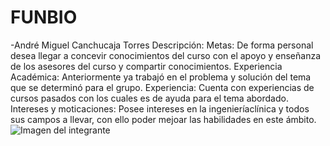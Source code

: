 # FUNBIO
-André Miguel Canchucaja Torres
 Descripción:
              Metas: De forma personal desea llegar a concevir conocimientos del curso con el apoyo y enseñanza de los asesores del curso y compartir conocimientos.
              Experiencia Académica: Anteriormente ya trabajó en el problema y solución del tema que se determinó para el grupo.
              Experiencia: Cuenta con experiencias de cursos pasados con los cuales es de ayuda para el tema abordado.
              Intereses y moticaciones: Posee intereses en la ingenieríaclínica y todos sus campos a llevar, con ello poder mejoar las habilidades en este ámbito.
![Imagen del integrante](![Photo](https://github.com/Andre0207/FUNBIO/assets/164531133/7f3e70b8-1be1-44c4-a074-dc002347f4c7))

